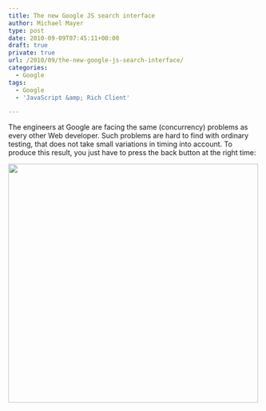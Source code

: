 ```yaml
---
title: The new Google JS search interface
author: Michael Mayer
type: post
date: 2010-09-09T07:45:11+00:00
draft: true
private: true
url: /2010/09/the-new-google-js-search-interface/
categories:
  - Google
tags:
  - Google
  - 'JavaScript &amp; Rich Client'

---
```

The engineers at Google are facing the same (concurrency) problems as every other Web developer. Such problems are hard to find with ordinary testing, that does not take small variations in timing into account. To produce this result, you just have to press the back button at the right time:

[<img class="alignnone size-medium wp-image-1222" title="JS powered Google search interface" src="http://www.nulldevice.de/wp-content/uploads/2010/09/google-500x478.png" alt="" width="500" height="478" srcset="https://blog.liquidbytes.net/wp-content/uploads/2010/09/google-500x478.png 500w, https://blog.liquidbytes.net/wp-content/uploads/2010/09/google.png 799w" sizes="(max-width: 500px) 100vw, 500px" />][1]

 [1]: http://www.nulldevice.de/wp-content/uploads/2010/09/google.png